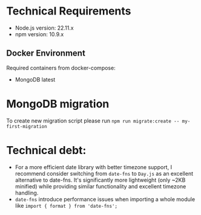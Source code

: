 # Technical Requirements

- Node.js version: 22.11.x
- npm version: 10.9.x

## Docker Environment

Required containers from docker-compose:
- MongoDB latest

# MongoDB migration

To create new migration script please run `npm run migrate:create -- my-first-migration`

# Technical debt:

- For a more efficient date library with better timezone support, I recommend consider switching from `date-fns` to `Day.js` as an excellent alternative to date-fns. It's significantly more lightweight (only ~2KB minified) while providing similar functionality and excellent timezone handling.
- `date-fns` introduce performance issues when importing a whole module like `import { format } from 'date-fns';`

